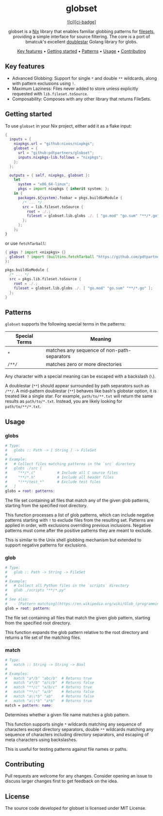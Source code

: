 <div align="center">

# globset

[![ci][ci-badge]][ci]

globset is a [Nix][nix] library that enables familiar globbing patterns for
[filesets][fileset], providing a simple interface for source filtering. The core
is a port of bmatcuk's excellent [doublestar] Golang library for globs.

[Key features](#key-features) •
[Getting started](#getting-started) •
[Patterns](#patterns) •
[Usage](#usage) •
[Contributing](CONTRIBUTING.md)

</div>

## Key features

- Advanced Globbing: Support for single `*` and double `**` wildcards, along
  with pattern exclusions using `!`.
- Maximum Laziness: Files never added to store unless explicitly requested with
  `lib.fileset.toSource`.
- Composability: Composes with any other library that returns FileSets.

## Getting started

To use `globset` in your Nix project, either add it as a flake input:

```nix
{
  inputs = {
    nixpkgs.url = "github:nixos/nixpkgs";
    globset = {
      url = "github:pdtpartners/globset";
      inputs.nixpkgs-lib.follows = "nixpkgs";
    };
  };

  outputs = { self, nixpkgs, globset }:
    let
      system = "x86_64-linux"; 
      pkgs = import nixpkgs { inherit system; };
    in {
      packages.${system}.foobar = pkgs.buildGoModule {
        /* ... */
        src = lib.fileset.toSource {
          root = ./.;
          fileset = globset.lib.globs ./. [ "go.mod" "go.sum" "**/*.go" ];
        };
      };
    };
}

```

or use `fetchTarball`:

```nix
{ pkgs ? import <nixpkgs> {}
, globset ? import (builtins.fetchTarball "https://github.com/pdtpartners/globset/archive/main.tar.gz");
}:

pkgs.buildGoModule {
  /* ... */
  src = pkgs.lib.fileset.toSource {
    root = ./.;
    fileset = globset.lib.globs ./. [ "go.mod" "go.sum" "**/*.go" ];
  };
}
```

## Patterns

`globset` supports the following special terms in the patterns:

Special Terms | Meaning
------------- | -------
`*`           | matches any sequence of non-path-separators
`/**/`        | matches zero or more directories

Any character with a special meaning can be escaped with a backslash (`\`).

A doublestar (`**`) should appear surrounded by path separators such as `/**/`.
A mid-pattern doublestar (`**`) behaves like bash's globstar option, it is
treated like a single star. For example, `path/to/**.txt` will return the same
results as `path/to/*.txt`. Instead, you are likely looking for
`path/to/**/*.txt`.

## Usage

### globs

```nix
# Type:
#   globs :: Path -> [ String ] -> FileSet
#
# Example:
#   # Collect files matching patterns in the `src` directory
#   globs ./src [
#     "**/*.c"          # Include all C source files
#     "**/*.h"          # Include all header files
#     "!**/test_*"      # Exclude test files
#   ]
globs = root: patterns:
```

The file set containing all files that match any of the given glob patterns,
starting from the specified root directory.

This function processes a list of glob patterns, which can include negative
patterns starting with `!` to exclude files from the resulting set. Patterns
are applied in order, with exclusions overriding previous inclusions. Negative
patterns must come after the positive patterns they are meant to exclude.

This is similar to the Unix shell globbing mechanism but extended to support
negative patterns for exclusions.

### glob

```nix
# Type:
#   glob :: Path -> String -> FileSet
#
# Example:
#   # Collect all Python files in the `scripts` directory
#   glob ./scripts "**/*.py"
#
# See also:
#   - [Pattern matching](https://en.wikipedia.org/wiki/Glob_(programming)).
glob = root: pattern:
````

The file set containing all files that match the given glob pattern, starting
from the specified root directory.

This function expands the glob pattern relative to the root directory and
returns a file set of the matching files.

### match

```nix
# Type:
#   match :: String -> String -> Bool
#
# Examples:
#   match "a*/b" "abc/b"  # Returns true
#   match "a*/b" "a/c/b"  # Returns false
#   match "**/c" "a/b/c"  # Returns true
#   match "**/c" "a/b"    # Returns false
#   match "a\\*b" "ab"    # Returns false
#   match "a\\*b" "a*b"   # Returns true
match = pattern: name:
```

Determines whether a given file name matches a glob pattern.

This function supports single `*` wildcards matching any sequence of characters
except directory separators, double `**` wildcards matching any sequence of
characters including directory separators, and escaping of meta characters
using backslashes.

This is useful for testing patterns against file names or paths.

## Contributing

Pull requests are welcome for any changes. Consider opening an issue to discuss
larger changes first to get feedback on the idea.

## License

The source code developed for globset is licensed under MIT License.

[ci]: https://github.com/pdtpartners/globset/actions?query=workflow%3ACI
[doublestar]: https://github.com/bmatcuk/doublestar
[fileset]: https://www.tweag.io/blog/2023-11-28-file-sets/
[nix]: https://zero-to-nix.com/concepts/nix
